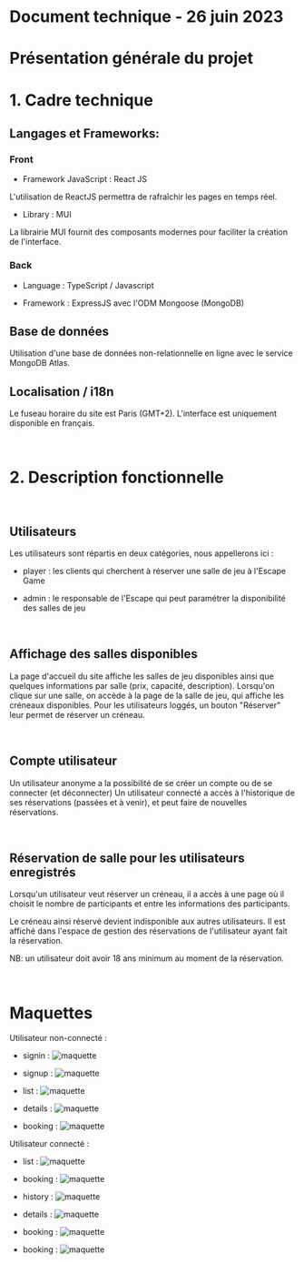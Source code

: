 # Document technique - 26 juin 2023

# Présentation générale du projet

# 1. Cadre technique

## Langages et Frameworks:

### Front

- Framework JavaScript : React JS

L'utilisation de ReactJS permettra de rafraîchir les pages en temps réel.

- Library : MUI

La librairie MUI fournit des composants modernes pour faciliter la création de l'interface.

### Back

- Language : TypeScript / Javascript

- Framework : ExpressJS avec l'ODM Mongoose (MongoDB)

## Base de données

Utilisation d'une base de données non-relationnelle en ligne avec le service MongoDB Atlas.

## Localisation / i18n

Le fuseau horaire du site est Paris (GMT+2). L'interface est uniquement disponible en français.

<br>

# 2. Description fonctionnelle

<br>

## Utilisateurs

Les utilisateurs sont répartis en deux catégories, nous appellerons ici :

- player : les clients qui cherchent à réserver une salle de jeu à l'Escape Game

- admin : le responsable de l'Escape qui peut paramétrer la disponibilité des salles de jeu

<br>

## Affichage des salles disponibles

La page d'accueil du site affiche les salles de jeu disponibles ainsi que quelques informations par salle (prix, capacité, description).
Lorsqu'on clique sur une salle, on accède à la page de la salle de jeu, qui affiche les créneaux disponibles.
Pour les utilisateurs loggés, un bouton "Réserver" leur permet de réserver un créneau.

<br>

## Compte utilisateur

Un utilisateur anonyme a la possibilité de se créer un compte ou de se connecter (et déconnecter)
Un utilisateur connecté a accès à l'historique de ses réservations (passées et à venir), et peut faire de nouvelles réservations.

<br>

## Réservation de salle pour les utilisateurs enregistrés

Lorsqu'un utilisateur veut réserver un créneau, il a accès à une page où il choisit le nombre de participants et entre les informations des participants.

Le créneau ainsi réservé devient indisponible aux autres utilisateurs. Il est affiché dans l'espace de gestion des réservations de l'utilisateur ayant fait la réservation.

NB: un utilisateur doit avoir 18 ans minimum au moment de la réservation.

<br>

# Maquettes

Utilisateur non-connecté :

- signin :
  ![maquette](./maquettes/maquette1.png)

- signup :
  ![maquette](./maquettes/maquette2.png)

- list :
  ![maquette](./maquettes/maquette6.png)

- details :
  ![maquette](./maquettes/maquette7.png)

- booking :
  ![maquette](./maquettes/maquette8.png)

Utilisateur connecté :

- list :
  ![maquette](./maquettes/maquette3.png)

- booking :
  ![maquette](./maquettes/maquette4.png)

- history :
  ![maquette](./maquettes/maquette5.png)

- details :
  ![maquette](./maquettes/maquette9.png)

- booking :
  ![maquette](./maquettes/maquette10.png)

- booking :
  ![maquette](./maquettes/maquette11.png)
